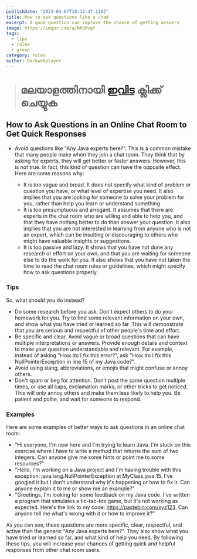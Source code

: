 ```yaml
---
publishDate: "2023-04-07T18:13:47.110Z"
title: How to ask questions like a chad
excerpt: A good question can improve the chance of getting answers 
image: https://imgur.com/a/NNSMvgY
tags:
  - tips
  - rules
  - group
category: rules
author: Darkwebplayer
---
```


> # മലയാളത്തിനായി  [ഇവിട](#മലയാളം) ക്ലിക്ക് ചെയ്യുക

## How to Ask Questions in an Online Chat Room to Get Quick Responses


- Avoid questions like "Any Java experts here?". This is a common mistake that many people make when they join a chat room. They think that by asking for experts, they will get better or faster answers. However, this is not true. In fact, this kind of question can have the opposite effect. Here are some reasons why:

  - It is too vague and broad. It does not specify what kind of problem or question you have, or what level of expertise you need. It also implies that you are looking for someone to solve your problem for you, rather than help you learn or understand something.
  - It is too presumptuous and arrogant. It assumes that there are experts in the chat room who are willing and able to help you, and that they have nothing better to do than answer your question. It also implies that you are not interested in learning from anyone who is not an expert, which can be insulting or discouraging to others who might have valuable insights or suggestions.
  - It is too passive and lazy. It shows that you have not done any research or effort on your own, and that you are waiting for someone else to do the work for you. It also shows that you have not taken the time to read the chat room rules or guidelines, which might specify how to ask questions properly.

### Tips
So, what should you do instead? 

- Do some research before you ask. Don't expect others to do your homework for you. Try to find some relevant information on your own, and show what you have tried or learned so far. This will demonstrate that you are serious and respectful of other people's time and effort.
- Be specific and clear. Avoid vague or broad questions that can have multiple interpretations or answers. Provide enough details and context to make your question understandable and relevant. For example, instead of asking "How do I fix this error?", ask "How do I fix this NullPointerException in line 15 of my Java code?".
- Avoid using slang, abbreviations, or emojis that might confuse or annoy others.
- Don't spam or beg for attention. Don't post the same question multiple times, or use all caps, exclamation marks, or other tricks to get noticed. This will only annoy others and make them less likely to help you. Be patient and polite, and wait for someone to respond.

### Examples
Here are some examples of better ways to ask questions in an online chat room:

  - "Hi everyone, I'm new here and I'm trying to learn Java. I'm stuck on this exercise where I have to write a method that returns the sum of two integers. Can anyone give me some hints or point me to some resources?"
  - "Hello, I'm working on a Java project and I'm having trouble with this exception: java.lang.NullPointerException at MyClass.java:15. I've googled it but I don't understand why it's happening or how to fix it. Can anyone explain it to me or show me an example?"
  - "Greetings, I'm looking for some feedback on my Java code. I've written a program that simulates a tic-tac-toe game, but it's not working as expected. Here's the link to my code: https://pastebin.com/xyz123. Can anyone tell me what's wrong with it or how to improve it?"

As you can see, these questions are more specific, clear, respectful, and active than the generic "Any Java experts here?". They also show what you have tried or learned so far, and what kind of help you need. By following these tips, you will increase your chances of getting quick and helpful responses from other chat room users.

